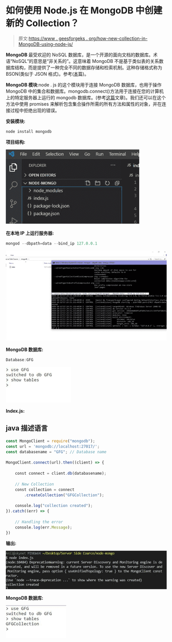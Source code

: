 # 如何使用 Node.js 在 MongoDB 中创建新的 Collection？

> 原文:[https://www . geesforgeks . org/how-new-collection-in-MongoDB-using-node-js/](https://www.geeksforgeeks.org/how-to-create-new-collection-in-mongodb-using-node-js/)

**MongoDB** 最受欢迎的 NoSQL 数据库，是一个开源的面向文档的数据库。术语“NoSQL”的意思是“非关系的”。这意味着 MongoDB 不是基于类似表的关系数据库结构，而是提供了一种完全不同的数据存储和检索机制。这种存储格式称为 BSON(类似于 JSON 格式)。参考([本](https://www.geeksforgeeks.org/mongodb-an-introduction/)篇)。

**MongoDB 模块**:node . js 的这个模块用于连接 MongoDB 数据库，也用于操作 MongoDB 中的集合和数据库。mongodb.connect()方法用于连接在您的计算机上的特定服务器上运行的 mongodb 数据库。(参考[这篇](https://www.geeksforgeeks.org/how-to-connect-mongodb-server-with-node-js/)文章)。我们还可以在这个方法中使用 promises 来解析包含集合操作所需的所有方法和属性的对象，并在连接过程中拒绝出现的错误。

**安装模块:**

```js
node install mongodb
```

**项目结构:**

![](img/680c11a4a464432626c22f3eee5f7f10.png)

**在本地 IP 上运行服务器:**

```js
mongod --dbpath=data --bind_ip 127.0.0.1
```

![](img/b17079668307c9a66022081b23d3c23d.png)

**MongoDB 数据库:**

```js
Database:GFG
```

![](img/b356f30cd127425513d4352d6600cf1c.png)

**Index.js:**

## java 描述语言

```js
const MongoClient = require("mongodb");
const url = 'mongodb://localhost:27017/';
const databasename = "GFG"; // Database name 

MongoClient.connect(url).then((client) => {

    const connect = client.db(databasename);

    // New Collection
    const collection = connect
        .createCollection("GFGCollection");

    console.log("collection created");
}).catch((err) => {

    // Handling the error 
    console.log(err.Message);
})
```

**输出:**

![](img/ba4f6928644bfae6c9e920cb3deff194.png)

**MongoDB 数据库:**

![](img/eef42cf2087f3ca4e789c0d4eb7ed67e.png)